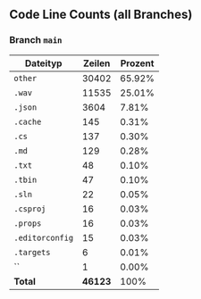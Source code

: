 ## Code Line Counts (all Branches)

### Branch `main`
| Dateityp | Zeilen | Prozent |
|----------|--------|---------|
| `other` | 30402 | 65.92% |
| `.wav` | 11535 | 25.01% |
| `.json` | 3604 | 7.81% |
| `.cache` | 145 | 0.31% |
| `.cs` | 137 | 0.30% |
| `.md` | 129 | 0.28% |
| `.txt` | 48 | 0.10% |
| `.tbin` | 47 | 0.10% |
| `.sln` | 22 | 0.05% |
| `.csproj` | 16 | 0.03% |
| `.props` | 16 | 0.03% |
| `.editorconfig` | 15 | 0.03% |
| `.targets` | 6 | 0.01% |
| `` | 1 | 0.00% |
| **Total** | **46123** | 100% |

